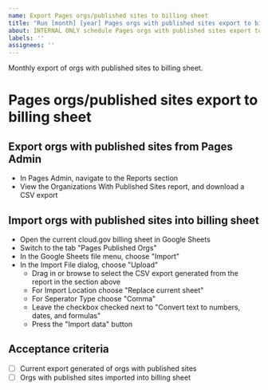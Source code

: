 ```yaml
---
name: Export Pages orgs/published sites to billing sheet
title: "Run [month] [year] Pages orgs with published sites export to billing sheet"
about: INTERNAL ONLY schedule Pages orgs with published sites export to billing sheet
labels: ''
assignees: ''
---
```


Monthly export of orgs with published sites to billing sheet.

# Pages orgs/published sites export to billing sheet

## Export orgs with published sites from Pages Admin

- In Pages Admin, navigate to the Reports section
- View the Organizations With Published Sites report, and download a CSV export

## Import orgs with published sites into billing sheet

- Open the current cloud.gov billing sheet in Google Sheets
- Switch to the tab "Pages Published Orgs"
- In the Google Sheets file menu, choose "Import"
- In the Import File dialog, choose "Upload"
  - Drag in or browse to select the CSV export generated from the report in the section above
  - For Import Location choose "Replace current sheet"
  - For Seperator Type choose "Comma"
  - Leave the checkbox checked next to "Convert text to numbers, dates, and formulas"
  - Press the "Import data" button

## Acceptance criteria

- [ ] Current export generated of orgs with published sites
- [ ] Orgs with published sites imported into billing sheet
